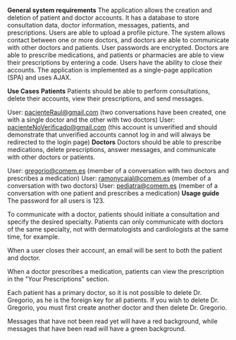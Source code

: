 **General system requirements**
The application allows the creation and deletion of patient and doctor accounts. It has a database to store consultation data, doctor information, messages, patients, and prescriptions. Users are able to upload a profile picture. The system allows contact between one or more doctors, and doctors are able to communicate with other doctors and patients. User passwords are encrypted. Doctors are able to prescribe medications, and patients or pharmacies are able to view their prescriptions by entering a code. Users have the ability to close their accounts. The application is implemented as a single-page application (SPA) and uses AJAX.

**Use Cases**
**Patients**
Patients should be able to perform consultations, delete their accounts, view their prescriptions, and send messages.

User: pacienteRaul@gmail.com (two conversations have been created, one with a single doctor and the other with two doctors)
User: pacienteNoVerificado@gmail.com (this account is unverified and should demonstrate that unverified accounts cannot log in and will always be redirected to the login page)
**Doctors**
Doctors should be able to prescribe medications, delete prescriptions, answer messages, and communicate with other doctors or patients.

User: gregorio@comem.es (member of a conversation with two doctors and prescribes a medication)
User: ramonycajal@comem.es (member of a conversation with two doctors)
User: pediatra@comem.es (member of a conversation with one patient and prescribes a medication)
**Usage guide**
The password for all users is 123.

To communicate with a doctor, patients should initiate a consultation and specify the desired specialty. Patients can only communicate with doctors of the same specialty, not with dermatologists and cardiologists at the same time, for example.

When a user closes their account, an email will be sent to both the patient and doctor.

When a doctor prescribes a medication, patients can view the prescription in the "Your Prescriptions" section.

Each patient has a primary doctor, so it is not possible to delete Dr. Gregorio, as he is the foreign key for all patients. If you wish to delete Dr. Gregorio, you must first create another doctor and then delete Dr. Gregorio.

Messages that have not been read yet will have a red background, while messages that have been read will have a green background.

